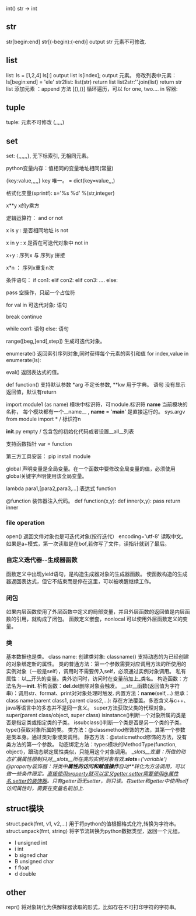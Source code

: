 int() str -> int

## str
str[begin:end]   str[(-begin):(-end)]  output str   元素不可修改.

## list
list: ls = [1,2,4] ls[:] output list  ls[index]; output 元素。
修改列表中元素：ls[begin:end] = 'ele'
str2list: list(str) return list
list2str:''.join(list) return str
list 添加元素 ：append 方法
[(),()] 循环遍历，可以 for one, two.... in 容器:

## tuple
tuple: 元素不可修改  (,,,,,)

## set
set: {,,,,,,}, 无下标索引, 无相同元素。

python变量内存：值相同的变量地址相同(常量)

{key:value,,,,,} key 唯一。  = dict(key=value,,,)

格式化变量(sprintf): s='%s %d' %(str,integer)

x**y x的y乘方

逻辑运算符： and  or not

x is y : 是否相同地址  is not

x in y : x 是否在可迭代对象中  not in

x+y : 序列x 与 序列y 拼接

x*n ： 序列x重复n次

条件语句：
	if con1:
	elif con2:
	elif con3:
	....
	else:


pass 空操作，只起一个占位符

for val in 可迭代对象:
    语句

break
continue

while con1:
    语句
else:
    语句

range([beg,]end[,step])  生成可迭代对象。

enumerate() 返回索引序列对象,同时获得每个元素的索引和值   for index,value in enumerate(ls):

eval() 返回表达式的值。 

def function()  支持默认参数   *arg 不定长参数, **kw 用于字典。
    语句
没有显示返回值，默认有return

import module1 (as name)
模块中标识符，可module.标识符
__name__   当前模块的名称， 每个模块都有一个__name__  , __name__ = '__main__' 是直接运行的。
sys.argv
from module import * / 标识符n


__init__.py  empty / 包含包的初始化代码或者设置__all__列表


支持函数指针  var = function

第三方工具安装： pip install module


global 声明变量是全局变量。在一个函数中要修改全局变量的值，必须使用global关键字声明使用该全局变量。

lambda para1,[para2,para3,...]:表达式  function

@function 装饰器注入代码。
def function(x,y):
    def inner(x,y):
        pass
    return inner
### file operation
open() 返回文件对象也是可迭代对象(按行迭代） encoding='utf-8' 读取中文。
如果是a+模式，第一次读取是在bof,若你写了文件，读指针就到了最后。

### 自定义迭代器--生成器函数
函数定义中出现yield语句，是构造生成器对象的生成器函数。
使函数构造的生成器返回表达式，但它不结束而是停在这里，可以被唤醒继续工作。

### 闭包
如果内层函数使用了外层函数中定义的局部变量，并且外层函数的返回值是内层函数的引用，就构成了闭包。
函数定义嵌套，nonlocal 可以使用外层函数定义的变量。

### 类
基本数据也是类。
class name:
创建类对象: classname()
支持动态的为已经创建的对象绑定新的属性。
类的普通方法：第一个参数需要对应调用方法的所使用的实例对象（一般是self），调用时不需要传入self，必须通过实例对象调用。
私有属性：以__开头的变量。类外访问时，访问时在变量前加上_类名。
构造函数：方法名为—__init__.
析构函数：__del__.del删除对象会触发。
__str__函数(返回值为字符串)：调用str、format、print对对象处理时触发.
内置方法：__name__(self,...)
继承： class name(parent class1, parent class2,...):
       存在方法覆盖。多态含义与c++、java等语言中的多态并不是同一含义。
       super方法获取父类的代理对象。super(parent class/object, super class)
       isinstance()判断一个对象所属的类是否是指定类或指定类的子类。
       issubclass()判断一个类是否是另一个类的子类。
       type()获取对象所属的类。
类方法：@classmethod修饰的方法，其第一个参数是类本身。通过类对象或类调用。
静态方法：@staticmethod修饰的方法，没有类方法的第一个参数。
动态绑定方法：types模块的MethodType(function, object)，跟动态绑定属性类似，只能用这个对象调用。
__slots__变量：所做的动态扩展属性限制只对__slots__所在类的实例对象有效.__slots__=('variable')
@property装饰器：将类中**属性的访问和赋值操作**自动**转化为方法调用，可以做一些条件限定。直接使用property就可以定义getter.setter需要使用@属性名.setter的装饰器。只有getter而无setter，则只读。在setter和getter中使用self访问属性时，需要在变量名前加上_.

## struct模块
struct.pack(fmt, v1, v2,...) 用于将python的值根据格式化符,转换为字符串。  
struct.unpack(fmt, string) 将字节流转换为python数据类型，返回一个元组。  
- I unsigned int
- i int
- b signed char
- B unsigned char
- f float
- d double

## other
repr() 将对象转化为供解释器读取的形式，比如存在不可打印字符的字符串。
